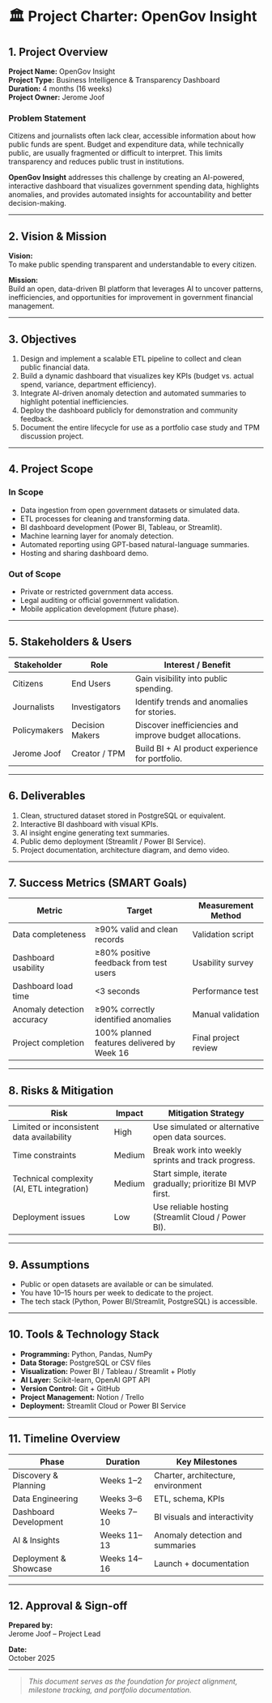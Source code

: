 # 🏛️ Project Charter: OpenGov Insight

## 1. Project Overview
**Project Name:** OpenGov Insight  
**Project Type:** Business Intelligence & Transparency Dashboard  
**Duration:** 4 months (16 weeks)  
**Project Owner:** Jerome Joof  

### Problem Statement
Citizens and journalists often lack clear, accessible information about how public funds are spent. Budget and expenditure data, while technically public, are usually fragmented or difficult to interpret. This limits transparency and reduces public trust in institutions.

**OpenGov Insight** addresses this challenge by creating an AI-powered, interactive dashboard that visualizes government spending data, highlights anomalies, and provides automated insights for accountability and better decision-making.

---

## 2. Vision & Mission
**Vision:**  
To make public spending transparent and understandable to every citizen.

**Mission:**  
Build an open, data-driven BI platform that leverages AI to uncover patterns, inefficiencies, and opportunities for improvement in government financial management.

---

## 3. Objectives
1. Design and implement a scalable ETL pipeline to collect and clean public financial data.  
2. Build a dynamic dashboard that visualizes key KPIs (budget vs. actual spend, variance, department efficiency).  
3. Integrate AI-driven anomaly detection and automated summaries to highlight potential inefficiencies.  
4. Deploy the dashboard publicly for demonstration and community feedback.  
5. Document the entire lifecycle for use as a portfolio case study and TPM discussion project.

---

## 4. Project Scope

### In Scope
- Data ingestion from open government datasets or simulated data.  
- ETL processes for cleaning and transforming data.  
- BI dashboard development (Power BI, Tableau, or Streamlit).  
- Machine learning layer for anomaly detection.  
- Automated reporting using GPT-based natural-language summaries.  
- Hosting and sharing dashboard demo.  

### Out of Scope
- Private or restricted government data access.  
- Legal auditing or official government validation.  
- Mobile application development (future phase).

---

## 5. Stakeholders & Users

| Stakeholder | Role | Interest / Benefit |
|--------------|------|--------------------|
| Citizens | End Users | Gain visibility into public spending. |
| Journalists | Investigators | Identify trends and anomalies for stories. |
| Policymakers | Decision Makers | Discover inefficiencies and improve budget allocations. |
| Jerome Joof | Creator / TPM | Build BI + AI product experience for portfolio. |

---

## 6. Deliverables
1. Clean, structured dataset stored in PostgreSQL or equivalent.  
2. Interactive BI dashboard with visual KPIs.  
3. AI insight engine generating text summaries.  
4. Public demo deployment (Streamlit / Power BI Service).  
5. Project documentation, architecture diagram, and demo video.

---

## 7. Success Metrics (SMART Goals)

| Metric | Target | Measurement Method |
|---------|---------|--------------------|
| Data completeness | ≥90% valid and clean records | Validation script |
| Dashboard usability | ≥80% positive feedback from test users | Usability survey |
| Dashboard load time | <3 seconds | Performance test |
| Anomaly detection accuracy | ≥90% correctly identified anomalies | Manual validation |
| Project completion | 100% planned features delivered by Week 16 | Final project review |

---

## 8. Risks & Mitigation

| Risk | Impact | Mitigation Strategy |
|------|---------|--------------------|
| Limited or inconsistent data availability | High | Use simulated or alternative open data sources. |
| Time constraints | Medium | Break work into weekly sprints and track progress. |
| Technical complexity (AI, ETL integration) | Medium | Start simple, iterate gradually; prioritize BI MVP first. |
| Deployment issues | Low | Use reliable hosting (Streamlit Cloud / Power BI). |

---

## 9. Assumptions
- Public or open datasets are available or can be simulated.  
- You have 10–15 hours per week to dedicate to the project.  
- The tech stack (Python, Power BI/Streamlit, PostgreSQL) is accessible.  

---

## 10. Tools & Technology Stack
- **Programming:** Python, Pandas, NumPy  
- **Data Storage:** PostgreSQL or CSV files  
- **Visualization:** Power BI / Tableau / Streamlit + Plotly  
- **AI Layer:** Scikit-learn, OpenAI GPT API  
- **Version Control:** Git + GitHub  
- **Project Management:** Notion / Trello  
- **Deployment:** Streamlit Cloud or Power BI Service  

---

## 11. Timeline Overview

| Phase | Duration | Key Milestones |
|--------|-----------|----------------|
| Discovery & Planning | Weeks 1–2 | Charter, architecture, environment |
| Data Engineering | Weeks 3–6 | ETL, schema, KPIs |
| Dashboard Development | Weeks 7–10 | BI visuals and interactivity |
| AI & Insights | Weeks 11–13 | Anomaly detection and summaries |
| Deployment & Showcase | Weeks 14–16 | Launch + documentation |

---

## 12. Approval & Sign-off
**Prepared by:**  
Jerome Joof – Project Lead  

**Date:**  
October 2025  

---

> *This document serves as the foundation for project alignment, milestone tracking, and portfolio documentation.*
